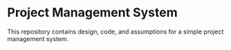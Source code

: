 # Project Management System
This repository contains design, code, and assumptions for a simple project management system.
